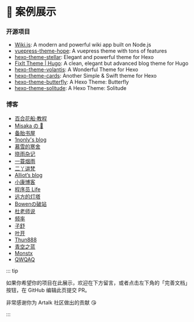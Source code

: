 # 🚀 案例展示

### 开源项目

- [Wiki.js](https://github.com/requarks/wiki/): A modern and powerful wiki app built on Node.js
- [vuepress-theme-hope](https://github.com/vuepress-theme-hope/vuepress-theme-hope): A vuepress theme with tons of features
- [hexo-theme-stellar](https://github.com/xaoxuu/hexo-theme-stellar): Elegant and powerful theme for Hexo
- [FixIt Theme | Hugo](https://github.com/Lruihao/FixIt): A clean, elegant but advanced blog theme for Hugo
- [hexo-theme-volantis](https://github.com/volantis-x/hexo-theme-volantis): A Wonderful Theme for Hexo
- [hexo-theme-cards](https://github.com/ChrAlpha/hexo-theme-cards): Another Simple & Swift theme for Hexo
- [hexo-theme-butterfly](https://github.com/jerryc127/hexo-theme-butterfly): A Hexo Theme: Butterfly
- [hexo-theme-solitude](https://github.com/valor-x/hexo-theme-solitude): A Hexo Theme: Solitude

### 博客

- [百合花船·教程](https://jc.yuriboat.cn)
- [Misaka の 💭](https://blog.misaka.ink/)
- [备胎书屋](https://beitai.cc)
- [1nonly's blog](https://blog.nonly.cn)
- [慕雪的寒舍](https://blog.musnow.top/)
- [晓雨杂记](https://www.lihaoyu.cn)
- [一蓑烟雨](https://easyf12.top/)
- [二丫讲梵](https://wiki.eryajf.net)
- [Alliot’s blog](https://www.iots.vip/)
- [小康博客](https://www.antmoe.com/)
- [程序员 Life](https://xuqilong.top)
- [远方的灯塔](https://terwergreen.com)
- [Bowenの破站](https://bowenyoung.cn/)
- [杜老师说](https://dusays.com/)
- [频率](https://pinlyu.com/)
- [子舒](https://zburu.com/)
- [叶开](https://xn--qpru0x.cn/)
- [Thun888](https://blog.hzchu.top/)
- [青空之蓝](https://blog.ixk.me/)
- [Monstx](https://blog.monsterx.cn/)
- [QWQAQ](https://qwqaq.com/)

::: tip

如果你希望你的项目在此展示，欢迎在下方留言，或者点击左下角的「完善文档」按钮，在 GitHub 编辑此页提交 PR。

非常感谢你为 Artalk 社区做出的贡献 😘

:::
